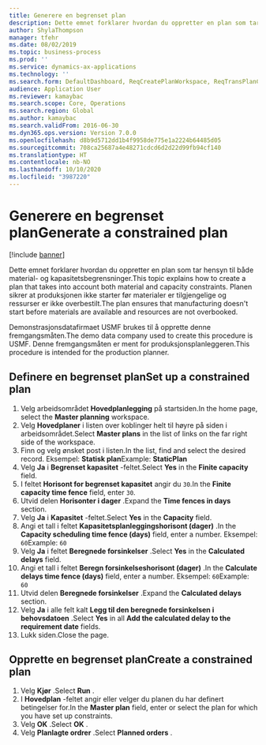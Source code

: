 ```yaml
---
title: Generere en begrenset plan
description: Dette emnet forklarer hvordan du oppretter en plan som tar hensyn til både material- og kapasitetsbegrensninger.
author: ShylaThompson
manager: tfehr
ms.date: 08/02/2019
ms.topic: business-process
ms.prod: ''
ms.service: dynamics-ax-applications
ms.technology: ''
ms.search.form: DefaultDashboard, ReqCreatePlanWorkspace, ReqTransPlanCard, ReqPlanSched
audience: Application User
ms.reviewer: kamaybac
ms.search.scope: Core, Operations
ms.search.region: Global
ms.author: kamaybac
ms.search.validFrom: 2016-06-30
ms.dyn365.ops.version: Version 7.0.0
ms.openlocfilehash: d8b9d5712dd1b4f9958de775e1a2224b64485d05
ms.sourcegitcommit: 708ca25687a4e48271cdcd6d2d22d99fb94cf140
ms.translationtype: HT
ms.contentlocale: nb-NO
ms.lasthandoff: 10/10/2020
ms.locfileid: "3987220"
---
```

# <a name="generate-a-constrained-plan"></a><span data-ttu-id="bc54c-103">Generere en begrenset plan</span><span class="sxs-lookup"><span data-stu-id="bc54c-103">Generate a constrained plan</span></span>

[!include [banner](../../includes/banner.md)]

<span data-ttu-id="bc54c-104">Dette emnet forklarer hvordan du oppretter en plan som tar hensyn til både material- og kapasitetsbegrensninger.</span><span class="sxs-lookup"><span data-stu-id="bc54c-104">This topic explains how to create a plan that takes into account both material and capacity constraints.</span></span> <span data-ttu-id="bc54c-105">Planen sikrer at produksjonen ikke starter før materialer er tilgjengelige og ressurser er ikke overbestilt.</span><span class="sxs-lookup"><span data-stu-id="bc54c-105">The plan ensures that manufacturing doesn't start before materials are available and resources are not overbooked.</span></span> 

<span data-ttu-id="bc54c-106">Demonstrasjonsdatafirmaet USMF brukes til å opprette denne fremgangsmåten.</span><span class="sxs-lookup"><span data-stu-id="bc54c-106">The demo data company used to create this procedure is USMF.</span></span> <span data-ttu-id="bc54c-107">Denne fremgangsmåten er ment for produksjonsplanleggeren.</span><span class="sxs-lookup"><span data-stu-id="bc54c-107">This procedure is intended for the production planner.</span></span>


## <a name="set-up-a-constrained-plan"></a><span data-ttu-id="bc54c-108">Definere en begrenset plan</span><span class="sxs-lookup"><span data-stu-id="bc54c-108">Set up a constrained plan</span></span>
1. <span data-ttu-id="bc54c-109">Velg arbeidsområdet **Hovedplanlegging** på startsiden.</span><span class="sxs-lookup"><span data-stu-id="bc54c-109">In the home page, select the **Master planning** workspace.</span></span>
2. <span data-ttu-id="bc54c-110">Velg **Hovedplaner** i listen over koblinger helt til høyre på siden i arbeidsområdet.</span><span class="sxs-lookup"><span data-stu-id="bc54c-110">Select **Master plans** in the list of links on the far right side of the workspace.</span></span>
3. <span data-ttu-id="bc54c-111">Finn og velg ønsket post i listen.</span><span class="sxs-lookup"><span data-stu-id="bc54c-111">In the list, find and select the desired record.</span></span> <span data-ttu-id="bc54c-112">Eksempel: **Statisk plan**</span><span class="sxs-lookup"><span data-stu-id="bc54c-112">Example: **StaticPlan**</span></span>  
4. <span data-ttu-id="bc54c-113">Velg **Ja** i **Begrenset kapasitet** -feltet.</span><span class="sxs-lookup"><span data-stu-id="bc54c-113">Select **Yes** in the **Finite capacity** field.</span></span>
5. <span data-ttu-id="bc54c-114">I feltet **Horisont for begrenset kapasitet** angir du `30`.</span><span class="sxs-lookup"><span data-stu-id="bc54c-114">In the **Finite capacity time fence** field, enter `30`.</span></span>
6. <span data-ttu-id="bc54c-115">Utvid delen **Horisonter i dager** .</span><span class="sxs-lookup"><span data-stu-id="bc54c-115">Expand the **Time fences in days** section.</span></span>
7. <span data-ttu-id="bc54c-116">Velg **Ja** i **Kapasitet** -feltet.</span><span class="sxs-lookup"><span data-stu-id="bc54c-116">Select **Yes** in the **Capacity** field.</span></span>
8. <span data-ttu-id="bc54c-117">Angi et tall i feltet **Kapasitetsplanleggingshorisont (dager)** .</span><span class="sxs-lookup"><span data-stu-id="bc54c-117">In the **Capacity scheduling time fence (days)** field, enter a number.</span></span> <span data-ttu-id="bc54c-118">Eksempel: `60`</span><span class="sxs-lookup"><span data-stu-id="bc54c-118">Example: `60`</span></span>  
9. <span data-ttu-id="bc54c-119">Velg **Ja** i feltet **Beregnede forsinkelser** .</span><span class="sxs-lookup"><span data-stu-id="bc54c-119">Select **Yes** in the **Calculated delays** field.</span></span>
10. <span data-ttu-id="bc54c-120">Angi et tall i feltet **Beregn forsinkelseshorisont (dager)** .</span><span class="sxs-lookup"><span data-stu-id="bc54c-120">In the **Calculate delays time fence (days)** field, enter a number.</span></span> <span data-ttu-id="bc54c-121">Eksempel: `60`</span><span class="sxs-lookup"><span data-stu-id="bc54c-121">Example: `60`</span></span> 
11. <span data-ttu-id="bc54c-122">Utvid delen **Beregnede forsinkelser** .</span><span class="sxs-lookup"><span data-stu-id="bc54c-122">Expand the **Calculated delays** section.</span></span>
12. <span data-ttu-id="bc54c-123">Velg **Ja** i alle felt kalt **Legg til den beregnede forsinkelsen i behovsdatoen** .</span><span class="sxs-lookup"><span data-stu-id="bc54c-123">Select **Yes** in all **Add the calculated delay to the requirement date** fields.</span></span>
13. <span data-ttu-id="bc54c-124">Lukk siden.</span><span class="sxs-lookup"><span data-stu-id="bc54c-124">Close the page.</span></span>

## <a name="create-a-constrained-plan"></a><span data-ttu-id="bc54c-125">Opprette en begrenset plan</span><span class="sxs-lookup"><span data-stu-id="bc54c-125">Create a constrained plan</span></span>
1. <span data-ttu-id="bc54c-126">Velg **Kjør** .</span><span class="sxs-lookup"><span data-stu-id="bc54c-126">Select **Run** .</span></span>
2. <span data-ttu-id="bc54c-127">I **Hovedplan** -feltet angir eller velger du planen du har definert betingelser for.</span><span class="sxs-lookup"><span data-stu-id="bc54c-127">In the **Master plan** field, enter or select the plan for which you have set up constraints.</span></span>  
3. <span data-ttu-id="bc54c-128">Velg **OK** .</span><span class="sxs-lookup"><span data-stu-id="bc54c-128">Select **OK** .</span></span>
4. <span data-ttu-id="bc54c-129">Velg **Planlagte ordrer** .</span><span class="sxs-lookup"><span data-stu-id="bc54c-129">Select **Planned orders** .</span></span>

